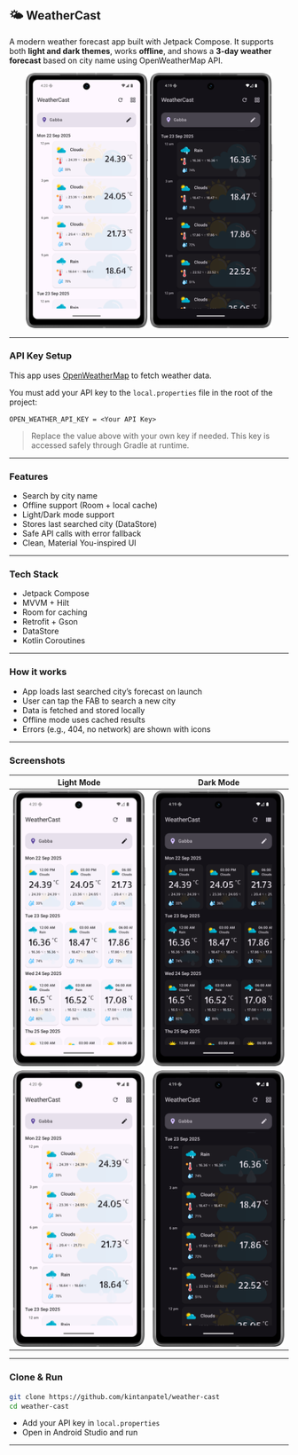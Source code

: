 
## 🌤️ WeatherCast

A modern weather forecast app built with Jetpack Compose. It supports both **light and dark themes**, works **offline**, and shows a **3-day weather forecast** based on city name using OpenWeatherMap API.

<div align="center">
  <img src="screenshots/light_mode.png" width="220"/>
  <img src="screenshots/dark_mode.png" width="220"/>
</div>

---

###  API Key Setup

This app uses [OpenWeatherMap](https://openweathermap.org/api) to fetch weather data.

You must add your API key to the `local.properties` file in the root of the project:

```properties
OPEN_WEATHER_API_KEY = <Your API Key>
```

> Replace the value above with your own key if needed. This key is accessed safely through Gradle at runtime.

---

###  Features

* Search by city name
* Offline support (Room + local cache)
* Light/Dark mode support
* Stores last searched city (DataStore)
* Safe API calls with error fallback
* Clean, Material You-inspired UI

---

### Tech Stack

* Jetpack Compose
* MVVM + Hilt
* Room for caching
* Retrofit + Gson
* DataStore
* Kotlin Coroutines

---

### How it works

* App loads last searched city’s forecast on launch
* User can tap the FAB to search a new city
* Data is fetched and stored locally
* Offline mode uses cached results
* Errors (e.g., 404, no network) are shown with icons

---

###  Screenshots

| Light Mode                           | Dark Mode                          |
| ------------------------------------ |------------------------------------|
| ![Light](screenshots/light_mode_grid.png) | ![Dark](screenshots/dark_mode_grid.png) |
| ![Light](screenshots/light_mode.png) | ![Dark](screenshots/dark_mode.png) |


---

###  Clone & Run

```bash
git clone https://github.com/kintanpatel/weather-cast
cd weather-cast
```

* Add your API key in `local.properties`
* Open in Android Studio and run

---
